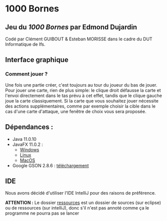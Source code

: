 # 1000 Bornes

## Jeu du _1000 Bornes_ par Edmond Dujardin

Codé par Clément GUIBOUT & Esteban MORISSE dans le cadre du DUT Informatique de Ifs.<br>

## Interface graphique

### Comment jouer ?

Une fois une partie créer, c'est toujours au tour du joueur du bas de jouer. Pour jouer une carte, rien de plus simple:
le clique droit défausse la carte et l'envoi directement dans le tas prévu à cet effet, tandis que le clique gauche joue
la carte classiquement. Si la carte que vous souhaitez jouer nécessite des actions supplémentaires, comme par exemple
choisir la cible dans le cas d'une carte d'attaque, une fenêtre de choix vous sera proposée.

## Dépendances :

* Java 11.0.10
* JavaFX 11.0.2 :
    * [Windows](https://gluonhq.com/download/javafx-11-0-2-sdk-windows/)
    * [Linux](https://gluonhq.com/download/javafx-11-0-2-sdk-linux/)
    * [MacOS](https://gluonhq.com/download/javafx-11-0-2-sdk-mac)
* Google GSON 2.8.6 : [téléchargement](https://repo1.maven.org/maven2/com/google/code/gson/gson/2.8.6/gson-2.8.6.jar)

## IDE

Nous avons décidé d'utiliser l'IDE IntelliJ pour des raisons de préférence.

**ATTENTION :** Le dossier [ressources](/ressources) est un dossier de sources (sur eclipse) ou de ressources (sur
intelliJ), donc s'il n'est pas annoté comme ça le programme ne pourra pas se lancer